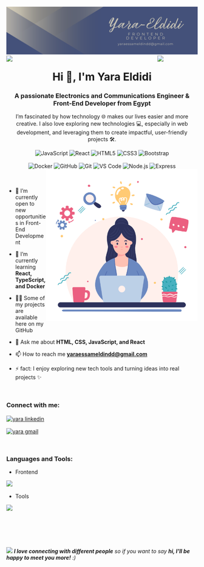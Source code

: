 ![logo](images/cover.png)
<img align="left" src="https://user-images.githubusercontent.com/65187002/144930161-2f783401-8d27-4fdf-a2f7-cc0ba32f1f1f.gif" width="21%" style="display:inline;"><img align="right" src="https://user-images.githubusercontent.com/65187002/144930161-2f783401-8d27-4fdf-a2f7-cc0ba32f1f1f.gif" width="21%" style="display:inline;">

<h1 align="center">Hi 👋, I'm Yara Eldidi</h1>
<h3 align="center">A passionate Electronics and Communications Engineer & Front-End Developer from Egypt</h3>
<p align="center">I’m fascinated by how technology 🌐 makes our lives easier and more creative.
I also love exploring new technologies 💻, especially in web development, and leveraging them to create impactful, user-friendly projects 🛠️.</p>

<div align="center">
  <!-- Frontend -->
  <img src="https://techstack-generator.vercel.app/js-icon.svg" alt="JavaScript" width="50" height="50" />
  <img src="https://techstack-generator.vercel.app/react-icon.svg" alt="React" width="50" height="50" />
    <img src="https://cdn.jsdelivr.net/gh/devicons/devicon/icons/html5/html5-original.svg" alt="HTML5" width="50" height="50" />
  <img src="https://cdn.jsdelivr.net/gh/devicons/devicon/icons/css3/css3-original.svg" alt="CSS3" width="50" height="50" />
  <img src="https://cdn.jsdelivr.net/gh/devicons/devicon/icons/bootstrap/bootstrap-original.svg" alt="Bootstrap" width="50" height="50" />
</div>

<br>

<div align="center">
  <!-- Tools & Backend -->
  <img src="https://techstack-generator.vercel.app/docker-icon.svg" alt="Docker" width="50" height="50" />
  <img src="https://techstack-generator.vercel.app/github-icon.svg" alt="GitHub" width="50" height="50" />
  <img src="https://cdn.jsdelivr.net/gh/devicons/devicon/icons/git/git-original.svg" alt="Git" width="50" height="50" />

  <!-- Extra icons from Devicon -->
  <img src="https://cdn.jsdelivr.net/gh/devicons/devicon/icons/vscode/vscode-original.svg" alt="VS Code" width="50" height="50" />
  <img src="https://cdn.jsdelivr.net/gh/devicons/devicon/icons/nodejs/nodejs-original.svg" alt="Node.js" width="50" height="50" />
  <img src="https://cdn.jsdelivr.net/gh/devicons/devicon/icons/express/express-original.svg" alt="Express" width="50" height="50" />
</div>

<img align="right" alt="Coding" width="400" src="images/1_uYkZXXw-QL-N_1gVndPH9A.gif">
<br><br>

- 🔭 I’m currently open to new opportunities in Front-End Development

- 🌱 I’m currently learning **React, TypeScript, and Docker**

- 👩‍💻 Some of my projects are available here on my GitHub

- 💬 Ask me about **HTML, CSS, JavaScript, and React**

- 📫 How to reach me **yaraessameldindd@gmail.com**

- ⚡ fact: I enjoy exploring new tech tools and turning ideas into real projects ✨

<br>
<h3 align="left">Connect with me:</h3>
<p align="left">
<a href="https://www.linkedin.com/in/yara-eldidi/" target="blank"><img align="center" src="https://raw.githubusercontent.com/rahuldkjain/github-profile-readme-generator/master/src/images/icons/Social/linked-in-alt.svg" alt="yara linkedin" height="30" width="40" /></a>
</p>
<p align="left">
  <a href="mailto:yaraessameldindd@gmail.com" target="blank">
    <img align="center" 
         src="https://cdn.jsdelivr.net/gh/simple-icons/simple-icons/icons/gmail.svg" 
         alt="yara gmail" height="30" width="40" />
  </a>
</p>

<br>

<!-- <img src="https://i.imgur.com/dBaSKWF.gif" height="20" width="100%"> -->

<h3 align="left">Languages and Tools:</h3>

- Frontend  
<p align="left">
  <a href="https://skillicons.dev">
    <img src="https://skillicons.dev/icons?i=html,css,js" />
  </a>
</p>

<!-- - Database  
<p align="left">
  <a href="https://skillicons.dev">
    <img src="https://skillicons.dev/icons?i=mysql" />
  </a>
</p> -->

- Tools  
<p align="left">
  <a href="https://skillicons.dev">
    <img src="https://skillicons.dev/icons?i=git,github,vscode,figma" />
  </a>
</p>

<br/>


<!-- <img src="https://i.imgur.com/dBaSKWF.gif" height="20" width="100%"> -->
<!-- <img src="https://i.imgur.com/dBaSKWF.gif" height="20" width="100%"> -->

<!-- <img src="https://i.imgur.com/dBaSKWF.gif" height="20" width="100%"> -->

<!-- <h3 align="left">Activity:</h3>

![Supuna97's Graph](https://github-readme-activity-graph.vercel.app/graph?username=supuna97&custom_title=Supun's%20GitHub%20Activity%20Graph&bg_color=0D1117&color=7F3FBF&line=7F3FBF&point=7F3FBF&area_color=FFFFFF&title_color=FFFFFF&area=true)
<br><br>

<img src="https://i.imgur.com/dBaSKWF.gif" height="20" width="100%"> -->

<br><br>

<!-- <img src="https://i.imgur.com/dBaSKWF.gif" height="20" width="100%"> -->

<img src="https://media.giphy.com/media/LnQjpWaON8nhr21vNW/giphy.gif" width="60"> <em><b>I love connecting with different people</b> so if you want to say <b>hi, I'll be happy to meet you more!</b> :)</em>

